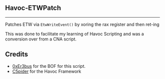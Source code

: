 ## Havoc-ETWPatch ##
----------------------
Patches ETW via ``EtwWriteEvent()`` by xoring the rax register and then ret-ing 

This was done to facilitate my learning of Havoc Scripting and was a conversion over from a CNA script. 

Credits
------------

- [0xEr3bus](https://github.com/0xErb3bus) for the BOF for this script.
- [C5pider](https://github.com/Cracked5pider) for the Havoc Framework

